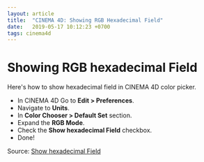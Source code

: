 ```yaml
---
layout: article
title:  "CINEMA 4D: Showing RGB Hexadecimal Field"
date:   2019-05-17 10:12:23 +0700
tags: cinema4d
---
```


# Showing RGB hexadecimal Field

Here's how to show hexadecimal field in CINEMA 4D color picker.

- In CINEMA 4D Go to **Edit > Preferences**.
- Navigate to **Units**.
- In **Color Chooser > Default Set** section.
- Expand the **RGB Mode**.
- Check the **Show hexadecimal Field** checkbox.
- Done!

Source: [Show hexadecimal Field](https://www.c4dcafe.com/ipb/blogs/entry/170-show-hexadecimal-field/)
